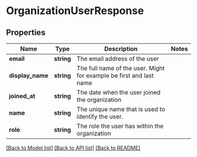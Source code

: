 # OrganizationUserResponse

## Properties
Name | Type | Description | Notes
------------ | ------------- | ------------- | -------------
**email** | **string** | The email address of the user | 
**display_name** | **string** | The full name of the user. Might for example be first and last name | 
**joined_at** | **string** | The date when the user joined the organization | 
**name** | **string** | The unique name that is used to identify the user. | 
**role** | **string** | The role the user has within the organization | 

[[Back to Model list]](../README.md#documentation-for-models) [[Back to API list]](../README.md#documentation-for-api-endpoints) [[Back to README]](../README.md)

